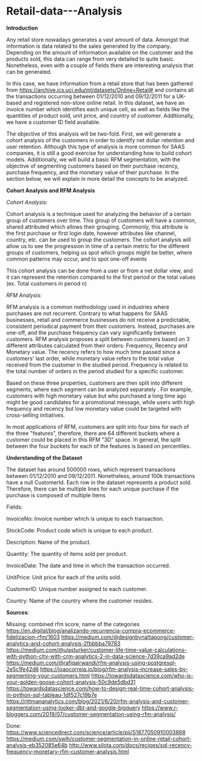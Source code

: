 # Retail-data---Analysis

**Introduction**

Any retail store nowadays generates a vast amount of data. Amongst that information is data related to the sales generated by the company. Depending on the amount of information available on the customer and the products sold, this data can range from very detailed to quite basic. Nonetheless, even with a couple of fields there are interesting analysis that can be generated.

In this case, we have information from a retail store that has been gathered from https://archive.ics.uci.edu/ml/datasets/Online+Retail# and contains all the transactions occurring between 01/12/2010 and 09/12/2011 for a UK-based and registered non-store online retail. In this dataset, we have an invoice number which identifies each unique cell, as well as fields like the quantities of product sold, unit price, and country of customer. Additionally, we have a customer ID field available.

The objective of this analysis will be two-fold. First, we will generate a cohort analysis of the customers in order to identify net dollar retention and user retention. Although this type of analysis is more common for SAAS companies, it is still a good exercise for understanding how to build cohort models. Additionally, we will build a basic RFM segmentation, with the objective of segmenting customers based on their purchase recency, purchase frequency, and the monetary value of their purchase. In the section below, we will explain in more detail the concepts to be analyzed.

**Cohort Analysis and RFM Analysis**

*Cohort Analysis:* 

Cohort analysis is a technique used for analyzing the behavior of a certain group of customers over time. This group of customers will have a common, shared attributed which allows their grouping. Commonly, this attribute is the first purchase or first login date, however attributes like channel, country, etc. can be used to group the customers. The cohort analysis will allow us to see the progression in time of a certain metric for the different groups of customers, helping us spot which groups might be better, where common patterns may occur, and to spot one-off events 

This cohort analysis can be done from a user or from a net dollar view, and it can represent the retention compared to the first period or the total values (ex. Total customers in period n)

*RFM Analysis:* 

RFM analysis is a common methodology used in industries where purchases are not recurrent. Contrary to what happens for SAAS businesses, retail and commerce businesses do not receive a predictable, consistent periodical payment from their customers. Instead, purchases are one-off, and the purchase frequency can vary significantly between customers. RFM analysis proposes a split between customers based on 3 different attributes calculated from their orders: Frequency, Recency and Monetary value. The recency refers to how much time passed since a customers' last order, while monetary value refers to the total value received from the customer in the studied period. Frequency is related to the total number of orders in the period studied for a specific customer.

Based on these three properties, customers are then split into different segments, where each segment can be analyzed separately . For example, customers with high monetary value but who purchased a long time ago might be good candidates for a promotional message, while users with high frequency and recency but low monetary value could be targeted with cross-selling initiatives. 

In most applications of RFM, customers are split into four bins for each of the three "features", therefore, there are 64 different buckets where a customer could be placed in this RFM "3D" space. In general, the split between the four buckets for each of the features is based on percentiles.

**Understanding of the Dataset**

The dataset has around 500000 rows, which represent transactions between 01/12/2010 and 09/12/2011. Nonetheless, around 100k transactions have a null CustomerId. Each row in the dataset represents a product sold. Therefore, there can be multiple lines for each unique purchase if the purchase is composed of multiple items 

Fields:

InvoiceNo: Invoice number which is unique to each transaction.

StockCode: Product code which is unique to each product.

Description: Name of the product.

Quantity: The quantity of items sold per product.

InvoiceDate: The date and time in which the transaction occurred.

UnitPrice: Unit price for each of the units sold.

CustomerID: Unique number assigned to each customer.

Country: Name of the country where the customer resides.


**Sources**:

Missing:
combined rfm score, name of the categories
https://en.digital/blog/analizando-recurrencia-compra-ecommerce-fidelizacion-rfm/1603
https://medium.com/@designbynattapong/customer-analytics-and-cohort-analysis-2fbbbba79783
https://medium.com/@ulasturker/customer-life-time-value-calculations-with-python-cltv-with-crm-analytics-2-in-data-science-7d39ca9ad2de
https://medium.com/@rafiqairwandi/rfm-analysis-using-postgresql-2e5c1fe42d6
https://joaocorreia.io/blog/rfm-analysis-increase-sales-by-segmenting-your-customers.html
https://towardsdatascience.com/who-is-your-golden-goose-cohort-analysis-50c9de5dbd31
https://towardsdatascience.com/how-to-design-real-time-cohort-analysis-in-python-sql-tableau-1df527c19b7e
https://rittmananalytics.com/blog/2021/6/20/rfm-analysis-and-customer-segmentation-using-looker-dbt-and-google-bigquery
https://www.r-bloggers.com/2019/07/customer-segmentation-using-rfm-analysis/

Done:
https://www.sciencedirect.com/science/article/pii/S1877050910003868
https://medium.com/swlh/customer-segmentation-in-online-retail-cohort-analysis-eb352085e64b
http://www.silota.com/docs/recipes/sql-recency-frequency-monetary-rfm-customer-analysis.html

